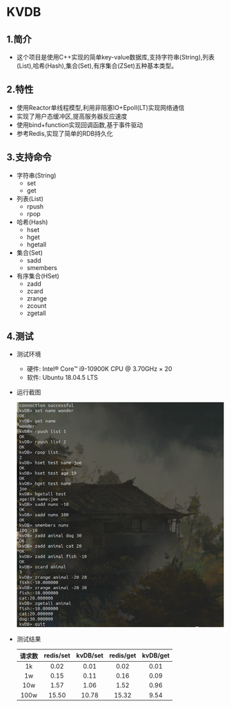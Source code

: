 # KVDB

## 1.简介
* 这个项目是使用C++实现的简单key-value数据库,支持字符串(String),列表(List),哈希(Hash),集合(Set),有序集合(ZSet)五种基本类型。

## 2.特性
* 使用Reactor单线程模型,利用非阻塞IO+Epoll(LT)实现网络通信
* 实现了用户态缓冲区,提高服务器反应速度
* 使用bind+function实现回调函数,基于事件驱动
* 参考Redis,实现了简单的RDB持久化

## 3.支持命令
* 字符串(String)
  * set
  * get
* 列表(List)
  * rpush
  * rpop
* 哈希(Hash)
  * hset
  * hget
  * hgetall
* 集合(Set)
  * sadd
  * smembers
* 有序集合(HSet)
  * zadd
  * zcard
  * zrange
  * zcount
  * zgetall
  
## 4.测试

  * 测试环境
    * 硬件: Intel® Core™ i9-10900K CPU @ 3.70GHz × 20 
    * 软件: Ubuntu 18.04.5 LTS
    
  * 运行截图

    ![image --basic](https://github.com/WonderLiu96/kvDB/blob/master/img/img.png)

  * 测试结果

    | 请求数 | redis/set | kvDB/set | redis/get | kvDB/get |
    | :----: | :-------: | :------: | :-------: | :------: |
    |   1k   |   0.02    |   0.01   |   0.02    |   0.01   |
    |   1w   |   0.15    |   0.11   |   0.16    |   0.09   |
    |  10w   |   1.57    |   1.06   |   1.52    |   0.96   |
    |  100w  |   15.50   |  10.78   |   15.32   |   9.54   |
